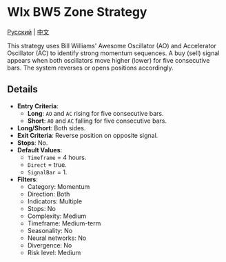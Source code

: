 # Wlx BW5 Zone Strategy
[Русский](README_ru.md) | [中文](README_cn.md)

This strategy uses Bill Williams' Awesome Oscillator (AO) and Accelerator Oscillator (AC) to identify strong momentum sequences. A buy (sell) signal appears when both oscillators move higher (lower) for five consecutive bars. The system reverses or opens positions accordingly.

## Details

- **Entry Criteria**:
  - **Long**: `AO` and `AC` rising for five consecutive bars.
  - **Short**: `AO` and `AC` falling for five consecutive bars.
- **Long/Short**: Both sides.
- **Exit Criteria**: Reverse position on opposite signal.
- **Stops**: No.
- **Default Values**:
  - `Timeframe` = 4 hours.
  - `Direct` = true.
  - `SignalBar` = 1.
- **Filters**:
  - Category: Momentum
  - Direction: Both
  - Indicators: Multiple
  - Stops: No
  - Complexity: Medium
  - Timeframe: Medium-term
  - Seasonality: No
  - Neural networks: No
  - Divergence: No
  - Risk level: Medium
